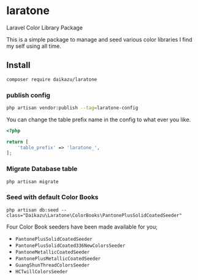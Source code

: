 # laratone
Laravel Color Library Package

This is a simple package to manage and seed various color libraries I find my self using all time.

## Install

```bash
composer require daikazu/laratone
```

### publish config

```bash
php artisan vendor:publish --tag=laratone-config

```

You can change the table prefix name in the config to what ever you like.
```php
<?php

return [
    'table_prefix' => 'laratone_',
];

```

### Migrate Database table

```bash
php artisan migrate
```

### Seed with default Color Books

```
php artisan db:seed --class="Daikazu\Laratone\ColorBooks\PantonePlusSolidCoatedSeeder"
```

Four Color Book seeders have been made available for you;

- `PantonePlusSolidCoatedSeeder`
- `PantonePlusSolidCoated336NewColorsSeeder`
- `PantoneMetallicCoatedSeeder`
- `PantonePlusMetallicCoatedSeeder`
- `GuangShunThreadColorsSeeder`
- `HCTwillColorsSeeder`

